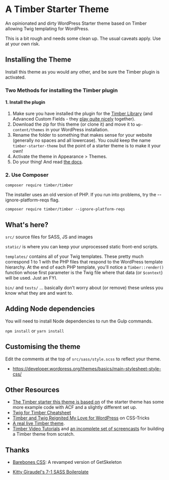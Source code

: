 
# A Timber Starter Theme

An opinionated and dirty WordPress Starter theme based on Timber allowing Twig templating for WordPress.

This is a bit rough and needs some clean up. The usual caveats apply. Use at your own risk.


## Installing the Theme

Install this theme as you would any other, and be sure the Timber plugin is activated. 

### Two Methods for installing the Timber plugin

#### 1. Install the plugin
1. Make sure you have installed the plugin for the [Timber Library](https://wordpress.org/plugins/timber-library/) (and Advanced Custom Fields - they [play quite nicely](https://timber.github.io/docs/guides/acf-cookbook/#nav) together). 
2. Download the zip for this theme (or clone it) and move it to `wp-content/themes` in your WordPress installation. 
3. Rename the folder to something that makes sense for your website (generally no spaces and all lowercase). You could keep the name `timber-starter-theme` but the point of a starter theme is to make it your own!
4. Activate the theme in Appearance >  Themes.
5. Do your thing! And read [the docs](https://timber.github.io/docs/).

### 2. Use Composer

`composer require timber/timber`

The installer uses an old version of PHP. If you run into problems, try the --ignore-platform-reqs flag.

`composer require timber/timber --ignore-platform-reqs`

## What's here?
`src/` source files for SASS, JS and images

`static/` is where you can keep your unprocessed static front-end scripts.

`templates/` contains all of your Twig templates. These pretty much correspond 1 to 1 with the PHP files that respond to the WordPress template hierarchy. At the end of each PHP template, you'll notice a `Timber::render()` function whose first parameter is the Twig file where that data (or `$context`) will be used. Just an FYI.

`bin/` and `tests/` ... basically don't worry about (or remove) these unless you know what they are and want to.

## Adding Node dependencies

You will need to install Node dependencies to run the Gulp commands.

`npm install` or `yarn install`

## Customising the theme

Edit the comments at the top of `src/sass/style.scss` to reflect your theme.

* https://developer.wordpress.org/themes/basics/main-stylesheet-style-css/

## Other Resources

* [The Timber starter this theme is based on](https://github.com/laras126/timber-starter-theme/tree/tackle-box) of the starter theme has some more example code with ACF and a slightly different set up.
* [Twig for Timber Cheatsheet](http://notlaura.com/the-twig-for-timber-cheatsheet/)
* [Timber and Twig Reignited My Love for WordPress](https://css-tricks.com/timber-and-twig-reignited-my-love-for-wordpress/) on CSS-Tricks
* [A real live Timber theme](https://github.com/laras126/yuling-theme).
* [Timber Video Tutorials](http://timber.github.io/timber/#video-tutorials) and [an incomplete set of screencasts](https://www.youtube.com/playlist?list=PLuIlodXmVQ6pkqWyR6mtQ5gQZ6BrnuFx-) for building a Timber theme from scratch.

## Thanks

* [Barebones CSS](https://acahir.github.io/Barebones/): A revamped version of GetSkeleton

* [Kitty Giraudel's 7-1 SASS Boilerplate](https://github.com/KittyGiraudel/sass-boilerplate)